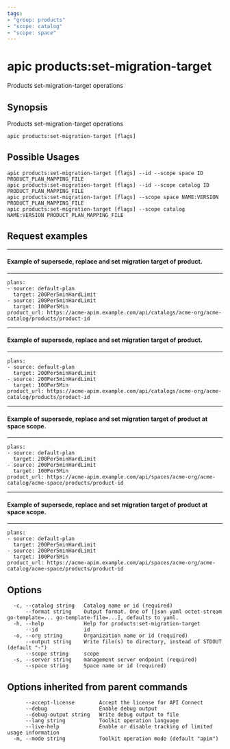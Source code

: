 ```yaml
---
tags:
- "group: products"
- "scope: catalog"
- "scope: space"
---
```

# apic products:set-migration-target

Products set-migration-target operations

## Synopsis

Products set-migration-target operations

```
apic products:set-migration-target [flags]
```

## Possible Usages

```
apic products:set-migration-target [flags] --id --scope space ID PRODUCT_PLAN_MAPPING_FILE
apic products:set-migration-target [flags] --id --scope catalog ID PRODUCT_PLAN_MAPPING_FILE
apic products:set-migration-target [flags] --scope space NAME:VERSION PRODUCT_PLAN_MAPPING_FILE
apic products:set-migration-target [flags] --scope catalog NAME:VERSION PRODUCT_PLAN_MAPPING_FILE
```

## Request examples

-----------------------------------------------------------------------
#### Example of supersede, replace and set migration target of product.
-----------------------------------------------------------------------

```
plans:
- source: default-plan
  target: 200Per5minHardLimit
- source: 200Per5minHardLimit
  target: 100Per5Min
product_url: https://acme-apim.example.com/api/catalogs/acme-org/acme-catalog/products/product-id
```

-----------------------------------------------------------------------
#### Example of supersede, replace and set migration target of product.
-----------------------------------------------------------------------

```
plans:
- source: default-plan
  target: 200Per5minHardLimit
- source: 200Per5minHardLimit
  target: 100Per5Min
product_url: https://acme-apim.example.com/api/catalogs/acme-org/acme-catalog/products/product-id
```

--------------------------------------------------------------------------------------
#### Example of supersede, replace and set migration target of product at space scope.
--------------------------------------------------------------------------------------

```
plans:
- source: default-plan
  target: 200Per5minHardLimit
- source: 200Per5minHardLimit
  target: 100Per5Min
product_url: https://acme-apim.example.com/api/spaces/acme-org/acme-catalog/acme-space/products/product-id
```

--------------------------------------------------------------------------------------
#### Example of supersede, replace and set migration target of product at space scope.
--------------------------------------------------------------------------------------

```
plans:
- source: default-plan
  target: 200Per5minHardLimit
- source: 200Per5minHardLimit
  target: 100Per5Min
product_url: https://acme-apim.example.com/api/spaces/acme-org/acme-catalog/acme-space/products/product-id
```

## Options

```
  -c, --catalog string   Catalog name or id (required)
      --format string    Output format. One of [json yaml octet-stream go-template=... go-template-file=...], defaults to yaml.
  -h, --help             Help for products:set-migration-target
      --id               id
  -o, --org string       Organization name or id (required)
      --output string    Write file(s) to directory, instead of STDOUT (default "-")
      --scope string     scope
  -s, --server string    management server endpoint (required)
      --space string     Space name or id (required)
```

## Options inherited from parent commands

```
      --accept-license        Accept the license for API Connect
      --debug                 Enable debug output
      --debug-output string   Write debug output to file
      --lang string           Toolkit operation language
      --live-help             Enable or disable tracking of limited usage information
  -m, --mode string           Toolkit operation mode (default "apim")
```
